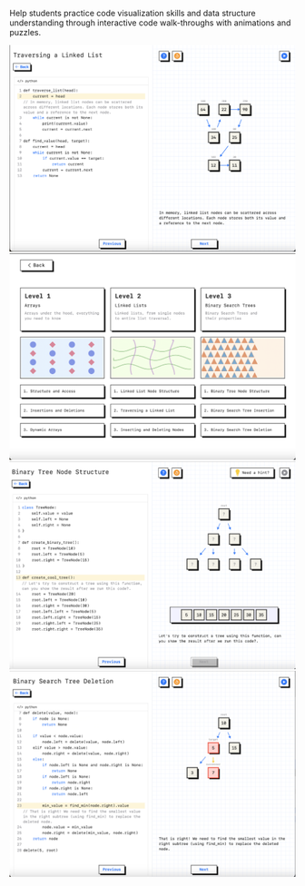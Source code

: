 Help students practice code visualization skills and data structure understanding through interactive code walk-throughs with animations and puzzles.

  <img src="Screen.png">
  <img src="Screen1.png">
  <img src="Screen2.png">
  <img src="Screen3.png">
  

